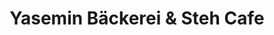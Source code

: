 ---
title: "Yasemin Bäckerei & Steh Cafe"
url: /neuss/yasemin-baeckerei-und-steh-cafe/
shop: Bäckerei
---